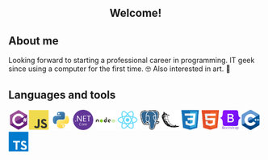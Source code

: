 <h2 align=center> Welcome! </h1>

## About me
Looking forward to starting a professional career in programming. IT geek since using a computer for the first time. 🤓
Also interested in art. 🎨

## Languages and tools

<img src="https://github.com/devicons/devicon/blob/master/icons/csharp/csharp-original.svg" width = 40><img src="https://github.com/devicons/devicon/blob/master/icons/javascript/javascript-original.svg" width=40>
<img src="https://github.com/devicons/devicon/blob/master/icons/python/python-original.svg" width=40>
<img src="https://github.com/devicons/devicon/blob/master/icons/dotnetcore/dotnetcore-original.svg" width=40>
<img src="https://github.com/devicons/devicon/blob/master/icons/nodejs/nodejs-original-wordmark.svg" width=40>
<img src="https://github.com/devicons/devicon/blob/master/icons/react/react-original.svg" width=40>
<img src="https://github.com/devicons/devicon/blob/master/icons/postgresql/postgresql-original.svg" width =40><img src="https://github.com/devicons/devicon/blob/master/icons/flask/flask-original.svg" width = 40><img src="https://github.com/devicons/devicon/blob/master/icons/css3/css3-original.svg" width=40><img src="https://github.com/devicons/devicon/blob/master/icons/html5/html5-original.svg" width=40><img src="https://github.com/devicons/devicon/blob/master/icons/bootstrap/bootstrap-original-wordmark.svg" width=40><img src="https://github.com/devicons/devicon/blob/master/icons/cplusplus/cplusplus-original.svg" width =40><img src="https://github.com/devicons/devicon/blob/master/icons/typescript/typescript-original.svg" width=40>



<!--
**precisepangolin/precisepangolin** is a ✨ _special_ ✨ repository because its `README.md` (this file) appears on your GitHub profile.

Here are some ideas to get you started:

- 🔭 I’m currently working on ...
- 🌱 I’m currently learning ...
- 👯 I’m looking to collaborate on ...
- 🤔 I’m looking for help with ...
- 💬 Ask me about ...
- 📫 How to reach me: ...
- 😄 Pronouns: ...
- ⚡ Fun fact: ...
-->
